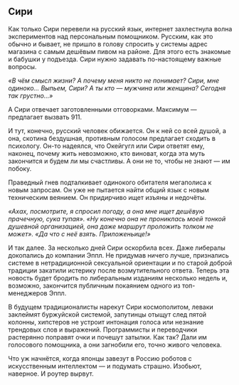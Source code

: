## Сири

Как только Сири перевели на русский язык, интернет захлестнула волна экспериментов над персональным помощником. Русским, как это обычно и бывает, не пришло в голову спросить у системы адрес магазина с самым дешёвым пивом на районе. Для этого есть знакомые и бабушки у подъезда. Сири нужно задавать по-настоящему важные вопросы.

_«В чём смысл жизни? А почему меня никто не понимает? Сири, мне одиноко… Выпьем, Сири? А ты кто — мужчина или женщина? Сегодня так грустно…»_

А Сири отвечает заготовленными отговорками. Максимум — предлагает вызвать 911.

И тут, конечно, русский человек обижается. Он к ней со всей душой, а она, скотина бездушная, противным голосом предлагает сходить в психологу. Он-то надеялся, что Окейгугл или Сири ответят ему, наконец, почему жить невозможно, кто виноват, когда эта муть закончится и будем ли мы счастливы. А они не то, чтобы не знают — им побоку.

Праведный гнев подталкивает одинокого обитателя мегаполиса к новым запросам. Он уже не пытается найти общий язык с новым техническим веянием. Он придирчиво ищет изъяны и недочёты.

_«Ахах, посмотрите, я спросил погоду, а она мне ищет дешёвую прачечную, сука тупая». «Ну конечно она не прониклась моей тонкой душевной организацией, она даже маршрут проложить толком не может». «Да что с неё взять. Приложеньице!»_

И так далее. За несколько дней Сири оскорбила всех. Даже либералы докопались до компании Эппл. Не придумав ничего лучше, признались системе в нетрадиционной сексуальной ориентации и по старой доброй традиции закатили истерику после возмутительного ответа. Теперь эта новость будет бродить по либеральным изданиям несколько недель и, возможно, закончится публичным покаянием одного из топ-менеджеров Эппл.

В будущем традиционалисты нарекут Сири космополитом, леваки заклеймят буржуйской системой, запутинцы отыщут след пятой колонны, хипстеров не устроит интонация голоса или незнание трендовых слов и выражений. Программисты и переводчики растерянно поправят очки и почешут затылки. Как так? Дали им голосового помощника, а они загнобили его, точно живого человека.

Что уж начнётся, когда японцы завезут в Россию роботов с искусственным интеллектом — и подумать страшно. Изобьют, наверное. И роутер вырвут.
